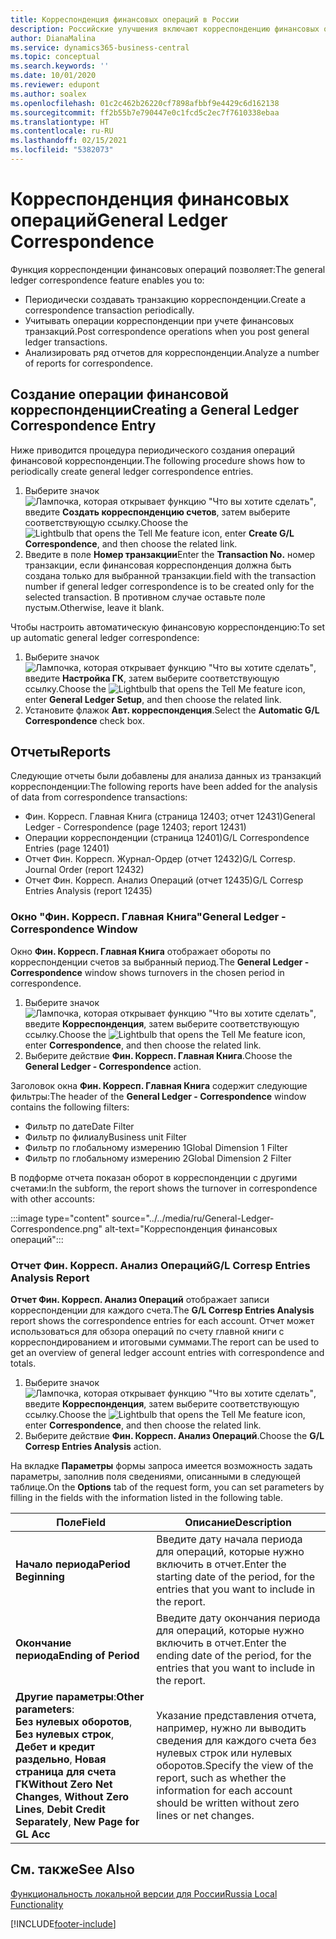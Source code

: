 ```yaml
---
title: Корреспонденция финансовых операций в России
description: Российские улучшения включают корреспонденцию финансовых операций.
author: DianaMalina
ms.service: dynamics365-business-central
ms.topic: conceptual
ms.search.keywords: ''
ms.date: 10/01/2020
ms.reviewer: edupont
ms.author: soalex
ms.openlocfilehash: 01c2c462b26220cf7898afbbf9e4429c6d162138
ms.sourcegitcommit: ff2b55b7e790447e0c1fcd5c2ec7f7610338ebaa
ms.translationtype: HT
ms.contentlocale: ru-RU
ms.lasthandoff: 02/15/2021
ms.locfileid: "5382073"
---
```

# <a name="general-ledger-correspondence"></a><span data-ttu-id="acfff-103">Корреспонденция финансовых операций</span><span class="sxs-lookup"><span data-stu-id="acfff-103">General Ledger Correspondence</span></span>

<span data-ttu-id="acfff-104">Функция корреспонденции финансовых операций позволяет:</span><span class="sxs-lookup"><span data-stu-id="acfff-104">The general ledger correspondence feature enables you to:</span></span> 

- <span data-ttu-id="acfff-105">Периодически создавать транзакцию корреспонденции.</span><span class="sxs-lookup"><span data-stu-id="acfff-105">Create a correspondence transaction periodically.</span></span>
- <span data-ttu-id="acfff-106">Учитывать операции корреспонденции при учете финансовых транзакций.</span><span class="sxs-lookup"><span data-stu-id="acfff-106">Post correspondence operations when you post general ledger transactions.</span></span>
- <span data-ttu-id="acfff-107">Анализировать ряд отчетов для корреспонденции.</span><span class="sxs-lookup"><span data-stu-id="acfff-107">Analyze a number of reports for correspondence.</span></span>

## <a name="creating-a-general-ledger-correspondence-entry"></a><span data-ttu-id="acfff-108">Создание операции финансовой корреспонденции</span><span class="sxs-lookup"><span data-stu-id="acfff-108">Creating a General Ledger Correspondence Entry</span></span>

<span data-ttu-id="acfff-109">Ниже приводится процедура периодического создания операций финансовой корреспонденции.</span><span class="sxs-lookup"><span data-stu-id="acfff-109">The following procedure shows how to periodically create general ledger correspondence entries.</span></span>

1. <span data-ttu-id="acfff-110">Выберите значок ![Лампочка, которая открывает функцию "Что вы хотите сделать"](../../media/ui-search/search_small.png "Что вы хотите сделать"), введите **Создать корреспонденцию счетов**, затем выберите соответствующую ссылку.</span><span class="sxs-lookup"><span data-stu-id="acfff-110">Choose the ![Lightbulb that opens the Tell Me feature](../../media/ui-search/search_small.png "Tell me what you want to do") icon, enter **Create G/L Correspondence**, and then choose the related link.</span></span>
2. <span data-ttu-id="acfff-111">Введите в поле **Номер транзакции**</span><span class="sxs-lookup"><span data-stu-id="acfff-111">Enter the **Transaction No.**</span></span> <span data-ttu-id="acfff-112">номер транзакции, если финансовая корреспонденция должна быть создана только для выбранной транзакции.</span><span class="sxs-lookup"><span data-stu-id="acfff-112">field with the transaction number if general ledger correspondence is to be created only for the selected transaction.</span></span> <span data-ttu-id="acfff-113">В противном случае оставьте поле пустым.</span><span class="sxs-lookup"><span data-stu-id="acfff-113">Otherwise, leave it blank.</span></span>

<span data-ttu-id="acfff-114">Чтобы настроить автоматическую финансовую корреспонденцию:</span><span class="sxs-lookup"><span data-stu-id="acfff-114">To set up automatic general ledger correspondence:</span></span>

1. <span data-ttu-id="acfff-115">Выберите значок ![Лампочка, которая открывает функцию "Что вы хотите сделать"](../../media/ui-search/search_small.png "Что вы хотите сделать"), введите **Настройка ГК**, затем выберите соответствующую ссылку.</span><span class="sxs-lookup"><span data-stu-id="acfff-115">Choose the ![Lightbulb that opens the Tell Me feature](../../media/ui-search/search_small.png "Tell me what you want to do") icon, enter **General Ledger Setup**, and then choose the related link.</span></span>
2. <span data-ttu-id="acfff-116">Установите флажок **Авт. корреспонденция**.</span><span class="sxs-lookup"><span data-stu-id="acfff-116">Select the **Automatic G/L Correspondence** check box.</span></span>

## <a name="reports"></a><span data-ttu-id="acfff-117">Отчеты</span><span class="sxs-lookup"><span data-stu-id="acfff-117">Reports</span></span>

<span data-ttu-id="acfff-118">Следующие отчеты были добавлены для анализа данных из транзакций корреспонденции:</span><span class="sxs-lookup"><span data-stu-id="acfff-118">The following reports have been added for the analysis of data from correspondence transactions:</span></span>

- <span data-ttu-id="acfff-119">Фин. Корресп. Главная Книга (страница 12403; отчет 12431)</span><span class="sxs-lookup"><span data-stu-id="acfff-119">General Ledger - Correspondence (page 12403; report 12431)</span></span>
- <span data-ttu-id="acfff-120">Операции корреспонденции (страница 12401)</span><span class="sxs-lookup"><span data-stu-id="acfff-120">G/L Correspondence Entries (page 12401)</span></span>
- <span data-ttu-id="acfff-121">Отчет Фин. Корресп. Журнал-Ордер (отчет 12432)</span><span class="sxs-lookup"><span data-stu-id="acfff-121">G/L Corresp. Journal Order (report 12432)</span></span>
- <span data-ttu-id="acfff-122">Отчет Фин. Корресп. Анализ Операций (отчет 12435)</span><span class="sxs-lookup"><span data-stu-id="acfff-122">G/L Corresp Entries Analysis (report 12435)</span></span>

### <a name="general-ledger---correspondence-window"></a><span data-ttu-id="acfff-123">Окно "Фин. Корресп. Главная Книга"</span><span class="sxs-lookup"><span data-stu-id="acfff-123">General Ledger - Correspondence Window</span></span>

<span data-ttu-id="acfff-124">Окно **Фин. Корресп. Главная Книга** отображает обороты по корреспонденции счетов за выбранный период.</span><span class="sxs-lookup"><span data-stu-id="acfff-124">The **General Ledger - Correspondence** window shows turnovers in the chosen period in correspondence.</span></span>

1. <span data-ttu-id="acfff-125">Выберите значок ![Лампочка, которая открывает функцию "Что вы хотите сделать"](../../media/ui-search/search_small.png "Что вы хотите сделать"), введите **Корреспонденция**, затем выберите соответствующую ссылку.</span><span class="sxs-lookup"><span data-stu-id="acfff-125">Choose the ![Lightbulb that opens the Tell Me feature](../../media/ui-search/search_small.png "Tell me what you want to do") icon, enter **Correspondence**, and then choose the related link.</span></span>
2. <span data-ttu-id="acfff-126">Выберите действие **Фин. Корресп. Главная Книга**.</span><span class="sxs-lookup"><span data-stu-id="acfff-126">Choose the **General Ledger - Correspondence** action.</span></span>

<span data-ttu-id="acfff-127">Заголовок окна **Фин. Корресп. Главная Книга** содержит следующие фильтры:</span><span class="sxs-lookup"><span data-stu-id="acfff-127">The header of the **General Ledger - Correspondence** window contains the following filters:</span></span>

- <span data-ttu-id="acfff-128">Фильтр по дате</span><span class="sxs-lookup"><span data-stu-id="acfff-128">Date Filter</span></span>
- <span data-ttu-id="acfff-129">Фильтр по филиалу</span><span class="sxs-lookup"><span data-stu-id="acfff-129">Business unit Filter</span></span>
- <span data-ttu-id="acfff-130">Фильтр по глобальному измерению 1</span><span class="sxs-lookup"><span data-stu-id="acfff-130">Global Dimension 1 Filter</span></span>
- <span data-ttu-id="acfff-131">Фильтр по глобальному измерению 2</span><span class="sxs-lookup"><span data-stu-id="acfff-131">Global Dimension 2 Filter</span></span>

<span data-ttu-id="acfff-132">В подформе отчета показан оборот в корреспонденции с другими счетами:</span><span class="sxs-lookup"><span data-stu-id="acfff-132">In the subform, the report shows the turnover in correspondence with other accounts:</span></span>

:::image type="content" source="../../media/ru/General-Ledger-Correspondence.png" alt-text="Корреспонденция финансовых операций":::

### <a name="gl-corresp-entries-analysis-report"></a><span data-ttu-id="acfff-134">Отчет Фин. Корресп. Анализ Операций</span><span class="sxs-lookup"><span data-stu-id="acfff-134">G/L Corresp Entries Analysis Report</span></span>

<span data-ttu-id="acfff-135">**Отчет Фин. Корресп. Анализ Операций** отображает записи корреспонденции для каждого счета.</span><span class="sxs-lookup"><span data-stu-id="acfff-135">The **G/L Corresp Entries Analysis** report shows the correspondence entries for each account.</span></span> <span data-ttu-id="acfff-136">Отчет может использоваться для обзора операций по счету главной книги с корреспондированием и итоговыми суммами.</span><span class="sxs-lookup"><span data-stu-id="acfff-136">The report can be used to get an overview of general ledger account entries with correspondence and totals.</span></span>

1. <span data-ttu-id="acfff-137">Выберите значок ![Лампочка, которая открывает функцию "Что вы хотите сделать"](../../media/ui-search/search_small.png "Что вы хотите сделать"), введите **Корреспонденция**, затем выберите соответствующую ссылку.</span><span class="sxs-lookup"><span data-stu-id="acfff-137">Choose the ![Lightbulb that opens the Tell Me feature](../../media/ui-search/search_small.png "Tell me what you want to do") icon, enter **Correspondence**, and then choose the related link.</span></span>
2. <span data-ttu-id="acfff-138">Выберите действие **Фин. Корресп. Анализ Операций**.</span><span class="sxs-lookup"><span data-stu-id="acfff-138">Choose the **G/L Corresp Entries Analysis** action.</span></span>

<span data-ttu-id="acfff-139">На вкладке **Параметры** формы запроса имеется возможность задать параметры, заполнив поля сведениями, описанными в следующей таблице.</span><span class="sxs-lookup"><span data-stu-id="acfff-139">On the **Options** tab of the request form, you can set parameters by filling in the fields with the information listed in the following table.</span></span>

| <span data-ttu-id="acfff-140">Поле</span><span class="sxs-lookup"><span data-stu-id="acfff-140">Field</span></span>                  | <span data-ttu-id="acfff-141">Описание</span><span class="sxs-lookup"><span data-stu-id="acfff-141">Description</span></span>                                                  |
| ---------------------- | ------------------------------------------------------------ |
| <span data-ttu-id="acfff-142">**Начало периода**</span><span class="sxs-lookup"><span data-stu-id="acfff-142">**Period Beginning**</span></span>   | <span data-ttu-id="acfff-143">Введите дату начала периода для операций, которые нужно включить в отчет.</span><span class="sxs-lookup"><span data-stu-id="acfff-143">Enter the starting date of the period, for the entries that you want to include in the report.</span></span> |
| <span data-ttu-id="acfff-144">**Окончание периода**</span><span class="sxs-lookup"><span data-stu-id="acfff-144">**Ending of Period**</span></span>   | <span data-ttu-id="acfff-145">Введите дату окончания периода для операций, которые нужно включить в отчет.</span><span class="sxs-lookup"><span data-stu-id="acfff-145">Enter the ending date of the period, for the entries that you want to include in the report.</span></span> |
| <span data-ttu-id="acfff-146">**Другие параметры**:</span><span class="sxs-lookup"><span data-stu-id="acfff-146">**Other parameters**:</span></span><br /><span data-ttu-id="acfff-147">**Без нулевых оборотов**, **Без нулевых строк**, **Дебет и кредит раздельно**, **Новая страница для счета ГК**</span><span class="sxs-lookup"><span data-stu-id="acfff-147">**Without Zero Net Changes**, **Without Zero Lines**, **Debit Credit Separately**, **New Page for GL Acc**</span></span> | <span data-ttu-id="acfff-148">Указание представления отчета, например, нужно ли выводить сведения для каждого счета без нулевых строк или нулевых оборотов.</span><span class="sxs-lookup"><span data-stu-id="acfff-148">Specify the view of the report, such as whether the information for each account should be written without zero lines or net changes.</span></span> |

## <a name="see-also"></a><span data-ttu-id="acfff-149">См. также</span><span class="sxs-lookup"><span data-stu-id="acfff-149">See Also</span></span>

[<span data-ttu-id="acfff-150">Функциональность локальной версии для России</span><span class="sxs-lookup"><span data-stu-id="acfff-150">Russia Local Functionality</span></span>](russia-local-functionality.md)


[!INCLUDE[footer-include](../../includes/footer-banner.md)]